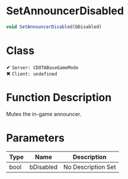 # SetAnnouncerDisabled
```js
void SetAnnouncerDisabled(bDisabled)
```
# Class
✔ `Server: CDOTABaseGameMode`  
✖ `Client: undefined`  

# Function Description
Mutes the in-game announcer.
# Parameters
Type|Name|Description
--|--|--
bool|bDisabled|No Description Set

